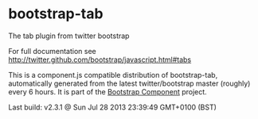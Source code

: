 # bootstrap-tab
The tab plugin from twitter bootstrap

For full documentation see http://twitter.github.com/bootstrap/javascript.html#tabs

This is a component.js compatible distribution of bootstrap-tab, automatically generated
from the latest twitter/bootstrap master (roughly) every 6 hours. It is part of the <a href="http://github.com/codemix/bootstrap-component">Bootstrap Component</a>
project.


Last build: v2.3.1 @ Sun Jul 28 2013 23:39:49 GMT+0100 (BST)
